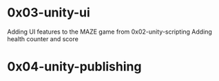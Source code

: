 # 0x03-unity-ui
Adding UI features to the MAZE game from 0x02-unity-scripting
Adding health counter and score

# 0x04-unity-publishing
